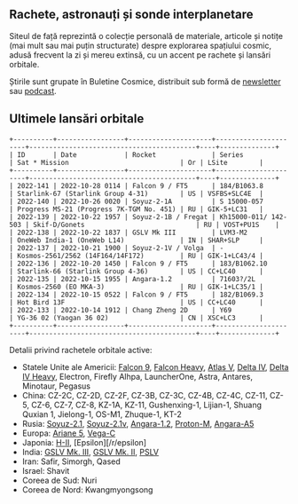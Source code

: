 ## Rachete, astronauți și sonde interplanetare
Siteul de față reprezintă o colecție personală de materiale, articole și notițe (mai mult sau mai puțin structurate) despre explorarea spațiului cosmic, adusă frecvent la zi și mereu extinsă, cu un accent pe rachete și lansări orbitale.

Știrile sunt grupate în Buletine Cosmice, distribuit sub formă de [newsletter](https://buletin.parsec.ro/) sau [podcast](https://www.anchor.fm/buletin).

## Ultimele lansări orbitale

    +----------+-----------------+---------------------+----------------------+------------------------------------------+----+--------------+
    | ID       | Date            | Rocket              | Series               | Sat * Mission                            | Or | LSite        |
    +----------+-----------------+---------------------+----------------------+------------------------------------------+----+--------------+
    | 2022-141 | 2022-10-28 0114 | Falcon 9 / FT5      | 184/B1063.8          | Starlink-67 (Starlink Group 4-31)        | US | VSFBS+SLC4E  |
    | 2022-140 | 2022-10-26 0020 | Soyuz-2-1A          | S 15000-057          | Progress MS-21 (Progress 7K-TGM No. 451) | RU | GIK-5+LC31   |
    | 2022-139 | 2022-10-22 1957 | Soyuz-2-1B / Fregat | Kh15000-011/ 142-503 | Skif-D/Gonets                            | RU | VOST+PU1S    |
    | 2022-138 | 2022-10-22 1837 | GSLV Mk III         | LVM3-M2              | OneWeb India-1 (OneWeb L14)              | IN | SHAR+SLP     |
    | 2022-137 | 2022-10-21 1900 | Soyuz-2-1V / Volga  | -                    | Kosmos-2561/2562 (14F164/14F172)         | RU | GIK-1+LC43/4 |
    | 2022-136 | 2022-10-20 1450 | Falcon 9 / FT5      | 183/B1062.10         | Starlink-66 (Starlink Group 4-36)        | US | CC+LC40      |
    | 2022-135 | 2022-10-15 1955 | Angara-1.2          | 71603?/2L            | Kosmos-2560 (EO MKA-3)                   | RU | GIK-1+LC35/1 |
    | 2022-134 | 2022-10-15 0522 | Falcon 9 / FT5      | 182/B1069.3          | Hot Bird 13F                             | US | CC+LC40      |
    | 2022-133 | 2022-10-14 1912 | Chang Zheng 2D      | Y69                  | YG-36 02 (Yaogan 36 02)                  | CN | XSC+LC3      |
    +----------+-----------------+---------------------+----------------------+------------------------------------------+----+--------------+
    

Detalii privind rachetele orbitale active:
- Statele Unite ale Americii: [Falcon 9](/r/falcon9.md), [Falcon Heavy](/r/falconh.md), [Atlas V](/r/atlasv.md), [Delta IV](/r/delta4.md), [Delta IV Heavy](delta4h.md), Electron, Firefly Alhpa, LauncherOne, Astra, Antares, Minotaur, Pegasus
- China: CZ-2C, CZ-2D, CZ-2F, CZ-3B, CZ-3C, CZ-4B, CZ-4C, CZ-11, CZ-5, CZ-6, CZ-7, CZ-8, KZ-1A, KZ-11, Gushenxing-1, Lijian-1, Shuang Quxian 1, Jielong-1, OS-M1, Zhuque-1, KT-2
- Rusia: [Soyuz-2.1](/r/soyuz21.md), [Soyuz-2.1v](/r/soyuz21v.md), [Angara-1.2](/r/angara12.md), [Proton-M](/r/protonm.md), [Angara-A5](/r/angaraa5.md)
- Europa: [Ariane 5](/r/ariane5.md), [Vega-C](/r/vegac.md)
- Japonia: [H-II](/r/h2.md), [Epsilon][/r/epsilon]
- India: [GSLV Mk. III](/r/gslvmk3.md), [GSLV Mk. II](/r/gslvmk2.md), [PSLV](/r/md)
- Iran: Safir, Simorgh, Qased
- Israel: Shavit
- Coreea de Sud: Nuri
- Coreea de Nord: Kwangmyongsong
